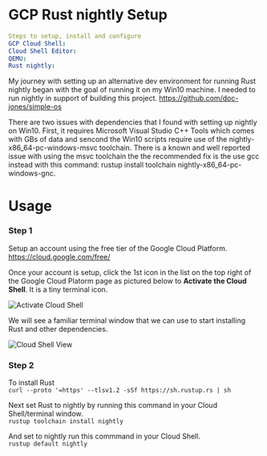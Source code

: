 # GCP Rust nightly Setup
```yaml
Steps to setup, install and configure 
GCP Cloud Shell:  
Cloud Shell Editor:   
QEMU: 
Rust nightly:  
```
  
My journey with setting up an alternative dev environment for running Rust nightly began with the goal of running it on my Win10 machine. I needed to run nightly in support of building this project.  https://github.com/doc-jones/simple-os  
  
There are two issues with dependencies that I found with setting up nightly on Win10. First, it requires Microsoft Visual Studio C++ Tools which comes with GBs of data and sencond the Win10 scripts require use of the nightly-x86_64-pc-windows-msvc toolchain.  There is a known and well reported issue with using the msvc toolchain the the recommended fix is the use gcc instead with this command:  rustup install toolchain nightly-x86_64-pc-windows-gnc.  

# Usage  

### Step 1  

Setup an account using the free tier of the Google Cloud Platform. https://cloud.google.com/free/  

Once your account is setup, click the 1st icon in the list on the top right of the Google Cloud Platorm page as pictured below to **Activate the Cloud Shell**. It is a tiny terminal icon.  

![Activate Cloud Shell](https://user-images.githubusercontent.com/37349558/107147554-b3b64600-691c-11eb-8fd2-0b576af2da11.png)  

We will see a familiar terminal window that we can use to start installing Rust and other dependencies.  

![Cloud Shell View](https://user-images.githubusercontent.com/37349558/107150283-13b3e900-692b-11eb-9016-eb52e34740af.png)  

### Step 2

To install Rust  
`curl --proto '=https' --tlsv1.2 -sSf https://sh.rustup.rs | sh`  

Next set Rust to nightly by running this command in your Cloud Shell/terminal window.  
`rustup toolchain install nightly`

And set to nightly run this commmand in your Cloud Shell.  
`rustup default nightly`

